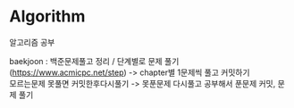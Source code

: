 # Algorithm
알고리즘 공부 <br>

baekjoon : 백준문제풀고 정리 / 단계별로 문제 풀기 (https://www.acmicpc.net/step) -> chapter별 1문제씩 풀고 커밋하기 <br>
모르는문제 못풀면 커밋한후다시풀기 -> 못푼문제 다시풀고 공부해서 푼문제 커밋, 문제 풀기  



